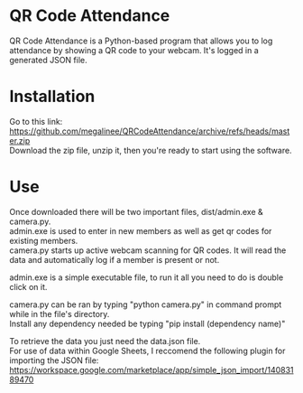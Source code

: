 # QR Code Attendance
QR Code Attendance is a Python-based program that allows you to log attendance by showing a QR code to your webcam. It's logged in a generated JSON file.

# Installation
Go to this link:<br />
https://github.com/megalinee/QRCodeAttendance/archive/refs/heads/master.zip<br />
Download the zip file, unzip it, then you're ready to start using the software.

# Use
Once downloaded there will be two important files, dist/admin.exe & camera.py.<br />
admin.exe is used to enter in new members as well as get qr codes for existing members.<br />
camera.py starts up active webcam scanning for QR codes. It will read the data and automatically log if a member is present or not.

admin.exe is a simple executable file, to run it all you need to do is double click on it.

camera.py can be ran by typing "python camera.py" in command prompt while in the file's directory.<br />
Install any dependency needed be typing "pip install (dependency name)"

To retrieve the data you just need the data.json file.<br />
For use of data within Google Sheets, I reccomend the following plugin for importing the JSON file:<br />
https://workspace.google.com/marketplace/app/simple_json_import/14083189470
